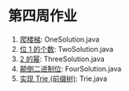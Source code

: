 # 第四周作业

1. [爬楼梯](https://leetcode-cn.com/problems/climbing-stairs/): OneSolution.java
2. [位 1 的个数](https://leetcode-cn.com/problems/number-of-1-bits/): TwoSolution.java
3. [2 的幂](https://leetcode-cn.com/problems/power-of-two/): ThreeSolution.java
4. [颠倒二进制位](https://leetcode-cn.com/problems/reverse-bits/): FourSolution.java
5. [实现 Trie (前缀树)](https://leetcode-cn.com/problems/implement-trie-prefix-tree/): Trie.java
